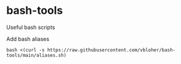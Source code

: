 # bash-tools
Useful bash scripts

Add bash aliases
```
bash <(curl -s https://raw.githubusercontent.com/vbloher/bash-tools/main/aliases.sh)
```

